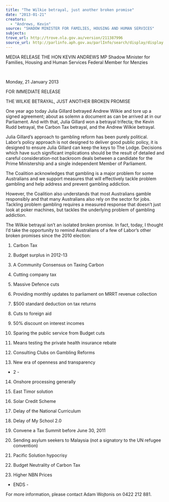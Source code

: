 ```yaml
---
title: "The Wilkie betrayal, just another broken promise"
date: "2013-01-21"
creators:
  - "Andrews, Kevin"
source: "SHADOW MINISTER FOR FAMILIES, HOUSING AND HUMAN SERVICES"
subjects:
trove_url: http://trove.nla.gov.au/version/211387996
source_url: http://parlinfo.aph.gov.au/parlInfo/search/display/display.w3p;query=Id%3A%22media/pressrel/2179332%22
---
```


 MEDIA RELEASE  THE HON KEVIN ANDREWS MP  Shadow Minister for Families, Housing and Human Services  Federal Member for Menzies    

    

 Monday, 21 January 2013 

 FOR IMMEDIATE RELEASE  

 THE WILKIE BETRAYAL, JUST ANOTHER BROKEN PROMISE 

 One year ago today Julia Gillard betrayed Andrew Wilkie and tore up a signed agreement;  about  as  solemn  a  document  as  can  be  arrived  at  in  our  Parliament.  And  with  that,  Julia   Gillard  won  a  betrayal  trifecta;  the  Kevin  Rudd  betrayal,  the  Carbon  Tax  betrayal,  and  the   Andrew Wilkie betrayal.  

 Julia  Gillard’s  approach  to  gambling  reform  has  been  purely  political.  Labor’s  policy   approach is not designed to deliver good public policy, it is designed to ensure Julia Gillard  can keep the keys to The Lodge. Decisions which have such significant implications should  be the result of detailed and careful consideration-not backroom deals between a candidate  for the Prime Ministership and a single independent Member of Parliament.  

 The Coalition acknowledges that gambling is a major problem for some Australians and we  support measures that will effectively tackle problem gambling and help address and prevent  gambling addiction. 

 However, the Coalition also understands that most Australians gamble responsibly and that  many  Australians  also  rely  on  the  sector  for  jobs.  Tackling  problem  gambling  requires  a   measured  response  that  doesn’t  just  look  at  poker  machines,  but  tackles  the  underlying   problem of gambling addiction. 

 The  Wilkie  betrayal  isn’t  an  isolated  broken  promise.  In  fact,  today,  I  thought  I’d  take  the   opportunity to remind Australians of a few of Labor’s other broken promises since the 2010  election:  

 1.  Carbon  Tax  

 2. Budget surplus in 2012-13 

 

 

 

 

 

 

 

 

 

 

 

 3. A Community Consensus on Taxing Carbon

 4. Cutting company tax 

 5. Massive Defence cuts

 6. Providing monthly updates to parliament on MRRT revenue collection

 7. $500 standard deduction on tax returns

 8. Cuts to foreign aid

 9. 50% discount on interest incomes

 10. Sparing the public service from Budget cuts

 11. Means testing the private health insurance rebate

 12. Consulting Clubs on Gambling Reforms

 13. New era of openness and transparency

 

 

 

 - 2 - 

 

 

 

 

 

 

 

 

 

 14.  Onshore  processing  generally  

 15. East Timor solution

 16. Solar Credit Scheme

 17. Delay of the National Curriculum

 18. Delay of My School 2.0

 19. Convene a Tax Summit before June 30, 2011

 20. Sending asylum seekers to Malaysia (not a signatory to the UN refugee convention)

 21. Pacific Solution hypocrisy 

 22. Budget Neutrality of Carbon Tax

 23. Higher NBN Prices

  - ENDS - 

 For more information, please contact Adam Wojtonis on 0422 212 881. 

